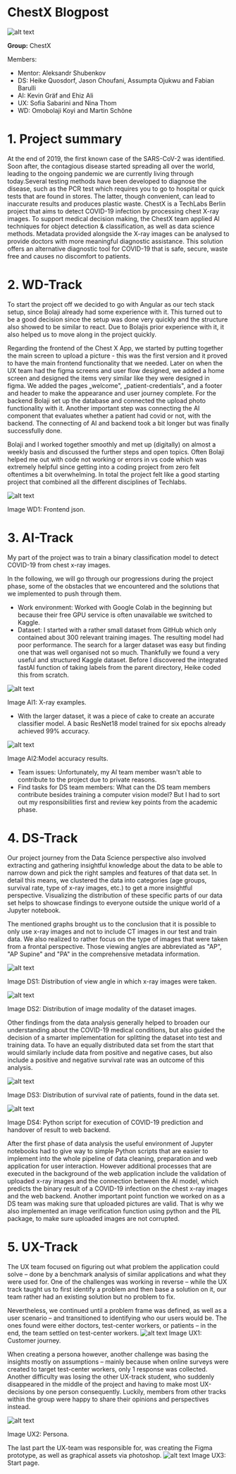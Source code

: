 # ChestX Blogpost

![alt text](https://github.com/TechLabs-Berlin/st21-chestX/blob/main/Blog%20Images/Logo.png)

**Group:** ChestX

Members:

- Mentor: Aleksandr Shubenkov
- DS: Heike Quosdorf, Jason Choufani, Assumpta Ojukwu and Fabian Barulli
- AI: Kevin Gräf and Ehiz Ali
- UX: Sofia Sabarini and Nina Thom 
- WD: Omobolaji Koyi and Martin Schöne


# 1. Project summary

At the end of 2019, the first known case of the SARS-CoV-2 was identified. Soon after, the contagious disease started spreading all over the world, leading to the ongoing pandemic we are currently living through today.Several testing methods have been developed to diagnose the disease, such as the PCR test which requires you to go to hospital or quick tests that are found in stores. The latter, though convenient, can lead to inaccurate results and produces plastic waste.
ChestX is a TechLabs Berlin project that aims to detect COVID-19 infection by processing chest X-ray images. To support medical decision making, the ChestX team applied AI techniques for object detection &amp; classification, as well as data science methods. Metadata provided alongside the X-ray images can be analysed to provide doctors with more meaningful diagnostic assistance. This solution offers an alternative diagnostic tool for COVID-19 that is safe, secure, waste free and causes no discomfort to patients.

#

# 2. WD-Track

To start the project off we decided to go with Angular as our tech stack setup, since Bolaji already had some experience with it. This turned out to be a good decision since the setup was done very quickly and the structure also showed to be similar to react. Due to Bolajis prior experience with it, it also helped us to move along in the project quickly.

Regarding the frontend of the Chest X App, we started by putting together the main screen to upload a picture - this was the first version and it proved to have the main frontend functionality that we needed. Later on when the UX team had the figma screens and user flow designed, we added a home screen and designed the items very similar like they were designed in figma. We added the pages „welcome&quot;, „patient-credentials&quot;, and a footer and header to make the appearance and user journey complete. For the backend Bolaji set up the database and connected the upload photo functionality with it. Another important step was connecting the AI component that evaluates whether a patient had covid or not, with the backend. The connecting of AI and backend took a bit longer but was finally successfully done.

Bolaji and I worked together smoothly and met up (digitally) on almost a weekly basis and discussed the further steps and open topics. Often Bolaji helped me out with code not working or errors in vs code which was extremely helpful since getting into a coding project from zero felt oftentimes a bit overwhelming. In total the project felt like a good starting project that combined all the different disciplines of Techlabs.

![alt text](https://github.com/TechLabs-Berlin/st21-chestX/blob/main/Blog%20Images/WD.PNG) 

Image WD1: Frontend json.

# 3. AI-Track

My part of the project was to train a binary classification model to detect COVID-19 from chest x-ray images.

In the following, we will go through our progressions during the project phase, some of the obstacles that we encountered and the solutions that we implemented to push through them.

- Work environment: Worked with Google Colab in the beginning but because their free GPU service is often unavailable we switched to Kaggle.
- Dataset: I started with a rather small dataset from GitHub which only contained about 300 relevant training images. The resulting model had poor performance. The search for a larger dataset was easy but finding one that was well organised not so much. Thankfully we found a very useful and structured Kaggle dataset. Before I discovered the integrated fastAI function of taking labels from the parent directory, Heike coded this from scratch.

![alt text](https://github.com/TechLabs-Berlin/st21-chestX/blob/main/Blog%20Images/image%20(1).png)
 
 Image AI1: X-ray examples.

- With the larger dataset, it was a piece of cake to create an accurate classifier model. A basic ResNet18 model trained for six epochs already achieved 99% accuracy.

![alt text](https://github.com/TechLabs-Berlin/st21-chestX/blob/main/Blog%20Images/image.png)

Image AI2:Model accuracy results.

- Team issues: Unfortunately, my AI team member wasn&#39;t able to contribute to the project due to private reasons.
- Find tasks for DS team members: What can the DS team members contribute besides training a computer vision model? But I had to sort out my responsibilities first and review key points from the academic phase.

#

# 4. DS-Track

Our project journey from the Data Science perspective also involved extracting and gathering insightful knowledge about the data to be able to narrow down and pick the right samples and features of that data set. In detail this means, we clustered the data into categories (age groups, survival rate, type of x-ray images, etc.) to get a more insightful perspective. Visualizing the distribution of these specific parts of our data set helps to showcase findings to everyone outside the unique world of a Jupyter notebook.

The mentioned graphs brought us to the conclusion that it is possible to only use x-ray images and not to include CT images in our test and train data. We also realized to rather focus on the type of images that were taken from a frontal perspective. Those viewing angles are abbreviated as &quot;AP&quot;, &quot;AP Supine&quot; and &quot;PA&quot; in the comprehensive metadata information.

![alt text](https://github.com/TechLabs-Berlin/st21-chestX/blob/main/Blog%20Images/DS1.png)


Image DS1:
Distribution of view angle in which x-ray images were taken.

![alt text](https://github.com/TechLabs-Berlin/st21-chestX/blob/main/Blog%20Images/DS2.png)


Image DS2:
Distribution of image modality of the dataset images.


Other findings from the data analysis generally helped to broaden our understanding about the COVID-19 medical conditions, but also guided the decision of a smarter implementation for splitting the dataset into test and training data. To have an equally distributed data set from the start that would similarly include data from positive and negative cases, but also include a positive and negative survival rate was an outcome of this analysis.

![alt text](https://github.com/TechLabs-Berlin/st21-chestX/blob/main/Blog%20Images/DS3.png)


Image DS3:
Distribution of survival rate of patients, found in the data set.

![alt text](https://github.com/TechLabs-Berlin/st21-chestX/blob/main/Blog%20Images/DS4.png)


Image DS4:
Python script for execution of COVID-19 prediction and handover of result to web backend.

After the first phase of data analysis the useful environment of Jupyter notebooks had to give way to simple Python scripts that are easier to implement into the whole pipeline of data cleaning, preparation and web application for user interaction. However additional processes that are executed in the background of the web application include the validation of uploaded x-ray images and the connection between the AI model, which predicts the binary result of a COVID-19 infection on the chest x-ray images and the web backend.
 Another important point function we worked on as a DS team was making sure that uploaded pictures are valid. That is why we also implemented an image verification function using python and the PIL package, to make sure uploaded images are not corrupted.

# 5. UX-Track

The UX team focused on figuring out what problem the application could solve – done by a benchmark analysis of similar applications and what they were used for. One of the challenges was working in reverse – while the UX track taught us to first identify a problem and then base a solution on it, our team rather had an existing solution but no problem to fix.

Nevertheless, we continued until a problem frame was defined, as well as a user scenario – and transitioned to identifying who our users would be. The ones found were either doctors, test-center workers, or patients – in the end, the team settled on test-center workers. ![alt text](https://github.com/TechLabs-Berlin/st21-chestX/blob/main/Blog%20Images/Customer_Journey.PNG)
Image UX1: Customer journey.

When creating a persona however, another challenge was basing the insights mostly on assumptions – mainly because when online surveys were created to target test-center workers, only 1 response was collected. Another difficulty was losing the other UX-track student, who suddenly disappeared in the middle of the project and having to make most UX-decisions by one person consequently. Luckily, members from other tracks within the group were happy to share their opinions and perspectives instead.

![alt text](https://github.com/TechLabs-Berlin/st21-chestX/blob/main/Blog%20Images/Persona.jpg)

Image UX2: Persona.

The last part the UX-team was responsible for, was creating the Figma prototype, as well as graphical assets via photoshop.
![alt text](https://github.com/TechLabs-Berlin/st21-chestX/blob/main/Blog%20Images/Start_page.jpg)
Image UX3: Start page.
